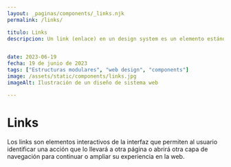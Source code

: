 ```yaml
---
layout: _paginas/components/_links.njk
permalink: /links/

titulo: Links
descripcion: Un link (enlace) en un design system es un elemento estándar para la navegación del usuario hacia otros recursos o páginas.


date: 2023-06-19
fecha: 19 de junio de 2023
tags: ["Estructuras modulares", "web design", "components"]
image: /assets/static/components/links.jpg
imageAlt: Ilustración de un diseño de sistema web

---
```


# Links

Los links son elementos interactivos de la interfaz que permiten al usuario identificar una acción que lo llevará a otra página o abrirá otra capa de navegación para continuar o ampliar su experiencia en la web.